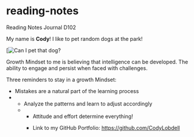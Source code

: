 # reading-notes

Reading Notes Journal D102

My name is **Cody**! I like to pet random dogs at the park!


[![Can I pet that dog?](https://images.unsplash.com/photo-1604165094771-7af34f7fd4cd?ixlib=rb-1.2.1&ixid=MnwxMjA3fDB8MHxzZWFyY2h8Mzl8fGRvZ3N8ZW58MHx8MHx8&auto=format&fit=crop&w=500&q=60)


Growth Mindset to me is believing that intelligence can be developed. The ability to engage and persist when faced with challenges.

Three reminders to stay in a growth Mindset:

<ul>
    <li>Mistakes are a natural part of the learning process<li>
<ul>
    <li>Analyze the patterns and learn to adjust accordingly<li>
<ul>
    <li>Attitude and effort determine everything!<li>  
  

Link to my GitHub Portfolio: <https://github.com/CodyLobdell>
